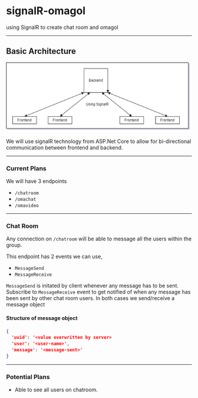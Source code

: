 # signalR-omagol
using SignalR to create chat room and omagol

---
## Basic Architecture

![Basic Architecure](/basic-architecture.png)

We will use signalR technology from ASP.Net Core to allow for bi-directional communication between frontend and backend.

---
### Current Plans

We will have 3 endpoints
- `/chatroom`
- `/omachat`
- `/omavideo`

--- 

### Chat Room
Any connection on `/chatroom` will be able to message all the users within the group.

This endpoint has 2 events we can use,
- `MessageSend`
- `MessageReceive`

`MessageSend` is initated by client whenever any message has to be sent.
Subscribe to `MessageReceive` event to get notified of when any message has been sent by other chat room users.
In both cases we send/receive a message object
#### Structure of message object
```json
{
  'uuid': '<value overwritten by server>
  'user': '<user-name>',
  'message': '<message-sent>'
}
```

---
### Potential Plans

- Able to see all users on chatroom.
